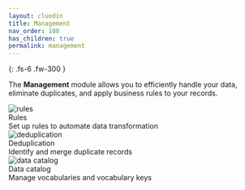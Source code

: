 ```yaml
---
layout: cluedin
title: Management
nav_order: 100
has_children: true
permalink: management
---
```


{: .fs-6 .fw-300 }

The **Management** module allows you to efficiently handle your data, eliminate duplicates, and apply business rules to your records.

<div class="card-line">
  <div class="card" href="/management/rules">
    <div class="icon"><img src='{{ "/assets/icons/rules.svg" | relative_url }}' alt="rules"/></div>
    <div class="title">Rules</div>
    <div class="content">Set up rules to automate data transformation</div>
  </div>
   <div class="card" href="/management/deduplication">
    <div class="icon"><img src='{{ "/assets/icons/deduplication.svg" | relative_url }}' alt="deduplication"/></div>
    <div class="title">Deduplication</div>
    <div class="content">Identify and merge duplicate records</div>
  </div>
   <div class="card" href="/management/data-catalog">
    <div class="icon"><img src='{{ "/assets/icons/data-catalog.svg" | relative_url }}' alt="data catalog"/></div>
    <div class="title">Data catalog</div>
    <div class="content">Manage vocabularies and vocabulary keys</div>
  </div>
</div>
